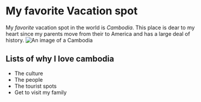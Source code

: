 # **My favorite Vacation spot**
My _favorite_ vacation spot in the world is *Cambodia*. This place is dear to my heart since my parents move from their to America and has a large deal of history.
![An image of a Cambodia](http://wikipedia.com/400/200/)
## Lists of why I love cambodia
* The culture
* The people
* The tourist spots
* Get to visit my family

